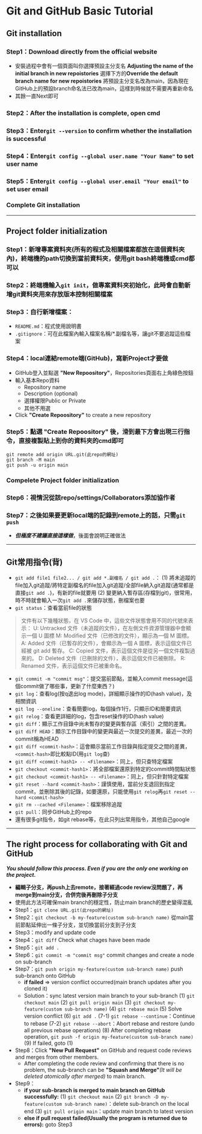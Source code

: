 Git and GitHub Basic Tutorial
===
Git installation
---
### Step1：Download directly from the official website
- 安裝過程中會有一個頁面叫你選擇預設主分支名
  **Adjusting the name of the initial branch in new repoistories**
  選擇下方的**Override the default branch name for new repoistories**
  將預設主分支名改為main，因為現在GitHub上的預設branch命名法已改為main，這樣到時候就不需要再重新命名
- 其餘一直Next即可
### Step2：After the installation is complete, open cmd
### Step3：Enter```git --version``` to confirm whether the installation is successful
### Step4：Enter```git config --global user.name "Your Name"``` to set user name
### Step5：Enter```git config --global user.email "Your email"``` to set user email
### Complete Git installation

***

Project folder initialization
---
### Step1：新增專案資料夾(所有的程式及相關檔案都放在這個資料夾內)，終端機的path切換到當前資料夾，使用git bash終端機或cmd都可以
### Step2：終端機輸入```git init```，做專案資料夾初始化，此時會自動新增git資料夾用來存放版本控制相關檔案
### Step3：自行新增檔案：
- ```README.md```：程式使用說明書
- ```.gitignore```：可在此檔案內輸入檔案名稱/*.副檔名等，讓git不要追蹤這些檔案
### Step4：local連結remote端(GitHub)，寫新Project才要做
- GitHub登入並點選 **"New Repoository"**，Repositories頁面右上角綠色按鈕
- 輸入基本Repo資料
  - Repository name
  - Description (optional)
  - 選擇權限Public or Private
  - 其他不用選
- Click **"Create Repoository"** to create a new repository
### Step5：點選 **"Create Repoository"** 後，滑到最下方會出現三行指令，直接複製貼上到你的資料夾的cmd即可
```
git remote add origin URL.git(此repo的網址)
git branch -M main
git push -u origin main
```
### Compelete Project folder initialization
### Step6：視情況從該repo/settings/Collaborators添加協作者
### Step7：之後如果要更新local端的記錄到remote上的話，只需```git push```
- ***但極度不建議直接這樣做***，後面會說明正確做法

***

Git常用指令(背)
---
- ```git add file1 file2... / git add *.副檔名 / git add .```：
  (1) 將未追蹤的file加入git追蹤/將特定副檔名的file加入git追蹤/全部file納入git追蹤(通常都是直接```git add .```)，有新的file就要用
  (2) 變更納入暫存區(存檔到git)，很常用，時不時就會輸入一次```git add .```來儲存狀態，刪檔案也要
- ```git status```：查看當前file的狀態
> 文件有以下幾種狀態，在 VS Code 中，這些文件狀態會用不同的代號來表示：
> U: Untracked 文件（未追蹤的文件），在左側文件資源管理器中會顯示一個 U 圖標
> M: Modified 文件（已修改的文件），顯示為一個 M 圖標。
> A: Added 文件（已暫存的文件），會顯示為一個 A 圖標，表示這個文件已經被 git add 暫存。
> C: Copied 文件，表示這個文件是從另一個文件複製過來的。
> D: Deleted 文件（已刪除的文件），表示這個文件已被刪除。
> R: Renamed 文件，表示這個文件已被重命名。
- ```git commit -m "commit msg"```：提交當前節點，並輸入commit message(這個commit做了哪些事，更新了什麼東西？)
- ```git log```：查看log(按q退出log mode)，詳細顯示操作的ID(hash value)，及相關資訊
- ```git log --oneline```：查看簡要log，每個操作1行，只顯示ID和簡要資訊
- ```git relog```：查看更詳細的log，包含reset操作的ID(hash value)
- ```git diff```：顯示工作目錄中尚未暫存的變更與暫存區（索引）之間的差異。
- ```git diff HEAD```：顯示工作目錄中的變更與最近一次提交的差異，最近一次的commit稱為HEAD
- ```git diff <commit-hash>```：這會顯示當前工作目錄與指定提交之間的差異， ``` <commit-hash>```即比較點ID(用```git log```查)
- ```git diff <commit-hash1> -- <Filename>```：同上，但只查特定檔案
- ```git checkout <commit-hash1>```：將全部檔案還原到特定的commit時間點狀態
- ```git checkout <commit-hash1> -- <Filename>```：同上，但只針對特定檔案
- ```git reset --hard <commit-hash>```：謹慎使用，當前分支退回到指定commit，並刪除其後的記錄，如要還原，只能使用```git relog```再```git reset --hard <commit-hash>```
- ```git rm --cached <Filename>```：檔案移除追蹤
- ```git pull```：同步GitHub上的repo
- 還有很多git指令，如git rebase等，在此只列出常用指令，其他自己google

***

The right process for collaborating with Git and GitHub
---
***You should follow this process. Even if you are the only one working on the project.***
- **編輯子分支，再push上去remote，接著經過code review沒問題了，再merge到main分支，合併完後再刪除子分支**
- 使用此方法可確保main branch的穩定性，防止main branch的歷史變得混亂
- Step1：```git clone URL.git(此repo的網址)```
- Step2：```git checkout -b my-feature(custom sub-branch name)``` 從main當前節點延伸出一條子分支，並切換當前分支到子分支
- Step3：modify and update code
- Step4：```git diff``` Check what chages have been made
- Step5：```git add .```
- Step6：```git commit -m "commit msg"``` commit changes and create a node on sub-branch
- Step7：```git push origin my-feature(custom sub-branch name)``` push sub-branch onto GitHub
  - **if failed** => version conflict occurred(main branch updates after you cloned it)
  - Solution：sync latest version main branch to your sub-branch
  (1) ```git checkout main```
  (2) ```git pull origin main```
  (3) ```git checkout my-feature(custom sub-branch name)```
  (4) ```git rebase main```
  (5) Solve version conflict
  (6) ```git add .```
  (7-1) ```git rebase --continue```：Continue to rebase
  (7-2) ```git rebase --abort```：Abort rebase and restore (undo all previous rebase operations)
  (8) After completing rebase operation, ```git push -f origin my-feature(custom sub-branch name)```
  (9) If failed, goto (1)
- Step8：Click **"New Pull Request"** on GitHub and request code reviews and merges from other members.
  - After completing the code review and confirming that there is no problem, the sub-branch can be **"Squash and Merge"***(It will be deleted atomically after merged)* to main branch.
- Step9：
  - **if your sub-branch is merged to main branch on GitHub successfully:**
    (1) ```git checkout main```
    (2) ```git branch -D my-feature(custom sub-branch name)```：delete sub-branch on the local end
    (3) ```git pull origin main```：update main branch to latest version
  - **else if pull request failed(Usually the program is returned due to errors):**
    goto Step3